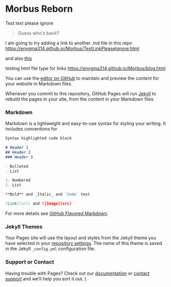 # Morbus Reborn
Test text please ignore
>Guess who's back?

I am going to try adding a link to another .md file in this repo <https://enygma314.github.io/Morbus/TestLinkPleaseIgnore.html>

and also [this](https://enygma314.github.io/Morbus/index.html)

testing html file type for links <https://enygma314.github.io/Morbus/blog.html>

You can use the [editor on GitHub](https://github.com/Enygma314/Morbus/edit/gh-pages/index.md) to maintain and preview the content for your website in Markdown files.

Whenever you commit to this repository, GitHub Pages will run [Jekyll](https://jekyllrb.com/) to rebuild the pages in your site, from the content in your Markdown files.

### Markdown

Markdown is a lightweight and easy-to-use syntax for styling your writing. It includes conventions for

```markdown
Syntax highlighted code block

# Header 1
## Header 2
### Header 3

- Bulleted
- List

1. Numbered
2. List

**Bold** and _Italic_ and `Code` text

[Link](url) and ![Image](src)
```

For more details see [GitHub Flavored Markdown](https://guides.github.com/features/mastering-markdown/).

### Jekyll Themes

Your Pages site will use the layout and styles from the Jekyll theme you have selected in your [repository settings](https://github.com/Enygma314/Morbus/settings). The name of this theme is saved in the Jekyll `_config.yml` configuration file.

### Support or Contact

Having trouble with Pages? Check out our [documentation](https://docs.github.com/categories/github-pages-basics/) or [contact support](https://github.com/contact) and we’ll help you sort it out.
)

